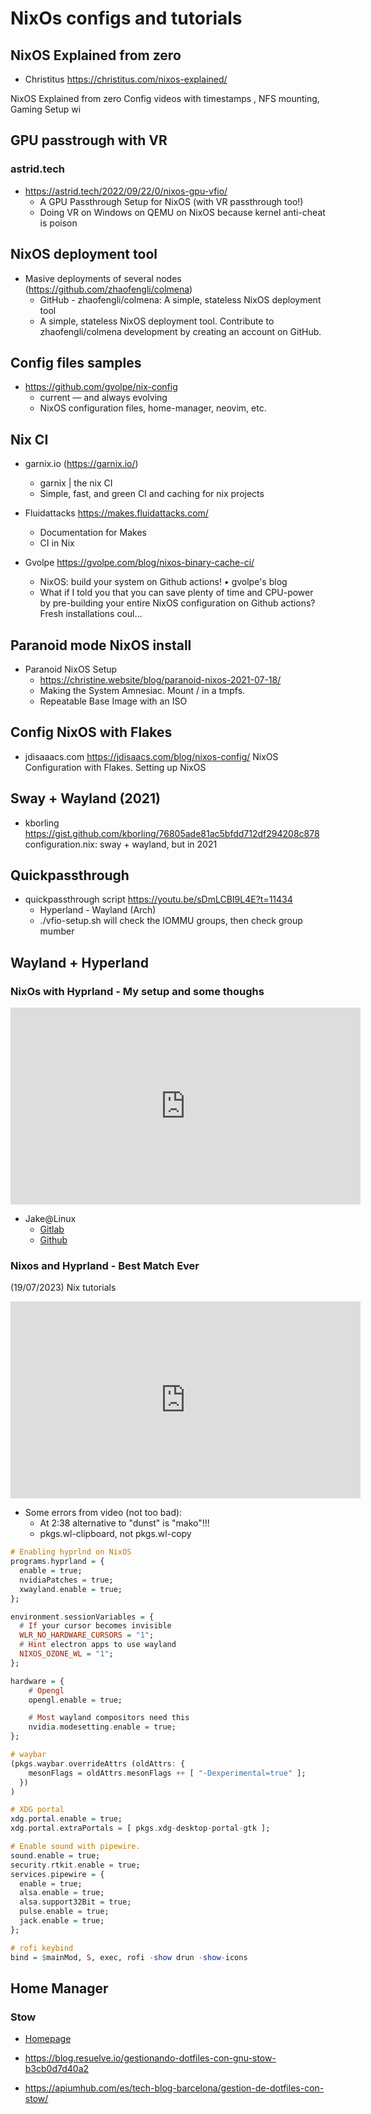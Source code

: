 
# NixOs configs and tutorials

## NixOS Explained from zero

* Christitus <https://christitus.com/nixos-explained/>

NixOS Explained from zero Config videos with timestamps , NFS mounting, Gaming Setup wi

## GPU passtrough with VR

### astrid.tech
  * <https://astrid.tech/2022/09/22/0/nixos-gpu-vfio/>
    * A GPU Passthrough Setup for NixOS (with VR passthrough too!)
    * Doing VR on Windows on QEMU on NixOS because kernel anti-cheat is poison

## NixOS deployment tool

* Masive deployments of several nodes (https://github.com/zhaofengli/colmena)
  * GitHub - zhaofengli/colmena: A simple, stateless NixOS deployment tool
  * A simple, stateless NixOS deployment tool. Contribute to zhaofengli/colmena development by creating an account on GitHub.

## Config files samples

* https://github.com/gvolpe/nix-config
  * current — and always evolving 
  * NixOS configuration files, home-manager, neovim, etc.

## Nix CI

* garnix.io (https://garnix.io/)
  * garnix | the nix CI
  * Simple, fast, and green CI and caching for nix projects 

* Fluidattacks <https://makes.fluidattacks.com/>
  * Documentation for Makes
  * CI in Nix

* Gvolpe <https://gvolpe.com/blog/nixos-binary-cache-ci/>
  * NixOS: build your system on Github actions! • gvolpe's blog
  * What if I told you that you can save plenty of time and CPU-power by pre-building your entire NixOS configuration on Github actions? Fresh installations coul...

## Paranoid mode NixOS install

* Paranoid NixOS Setup
  * <https://christine.website/blog/paranoid-nixos-2021-07-18/>
  * Making the System Amnesiac. Mount / in a tmpfs.
  * Repeatable Base Image with an ISO

## Config NixOS with Flakes

* jdisaaacs.com <https://jdisaacs.com/blog/nixos-config/>
  NixOS Configuration with Flakes. Setting up NixOS

## Sway + Wayland (2021)

* kborling <https://gist.github.com/kborling/76805ade81ac5bfdd712df294208c878>
  configuration.nix: sway + wayland, but in 2021

## Quickpassthrough 

* quickpassthrough script <https://youtu.be/sDmLCBI9L4E?t=11434>
  * Hyperland - Wayland (Arch)
  * ./vfio-setup.sh will check the IOMMU groups, then check group mumber

## Wayland + Hyperland

### NixOs with Hyprland - My setup and some thoughs
  <iframe width="560" height="315" src="https://www.youtube.com/embed/THgo4nBJyg8?si=bVgvC8Xb-3I_iOFl" title="YouTube video player" frameborder="0" allow="accelerometer; autoplay; clipboard-write; encrypted-media; gyroscope; picture-in-picture; web-share" allowfullscreen></iframe>

  * Jake@Linux
    * [Gitlab](https://gitlab.com/jped)
    * [Github](https://github.com/jdpedersen1/nixos)

### Nixos and Hyprland - Best Match Ever
  (19/07/2023)  Nix tutorials
  <iframe width="560" height="315" src="https://www.youtube.com/embed/61wGzIv12Ds?si=6XcSR8kRrG3S5a6R" title="YouTube video player" frameborder="0" allow="accelerometer; autoplay; clipboard-write; encrypted-media; gyroscope; picture-in-picture; web-share" allowfullscreen></iframe>

  * Some errors from video (not too bad):
    * At 2:38 alternative to "dunst" is "mako"!!!
    * pkgs.wl-clipboard, not pkgs.wl-copy
  
```haskell
# Enabling hyprlnd on NixOS
programs.hyprland = {
  enable = true;
  nvidiaPatches = true;
  xwayland.enable = true;
};

environment.sessionVariables = {
  # If your cursor becomes invisible
  WLR_NO_HARDWARE_CURSORS = "1";
  # Hint electron apps to use wayland
  NIXOS_OZONE_WL = "1";
};

hardware = {
    # Opengl
    opengl.enable = true;

    # Most wayland compositors need this
    nvidia.modesetting.enable = true;
};

# waybar
(pkgs.waybar.overrideAttrs (oldAttrs: {
    mesonFlags = oldAttrs.mesonFlags ++ [ "-Dexperimental=true" ];
  })
)

# XDG portal
xdg.portal.enable = true;
xdg.portal.extraPortals = [ pkgs.xdg-desktop-portal-gtk ];

# Enable sound with pipewire.
sound.enable = true;
security.rtkit.enable = true;
services.pipewire = {
  enable = true;
  alsa.enable = true;
  alsa.support32Bit = true;
  pulse.enable = true;
  jack.enable = true;
};

# rofi keybind
bind = $mainMod, S, exec, rofi -show drun -show-icons 
```

## Home Manager

### Stow

* [Homepage](https://www.gnu.org/software/stow/manual/stow.html)

* <https://blog.resuelve.io/gestionando-dotfiles-con-gnu-stow-b3cb0d7d40a2>
* <https://apiumhub.com/es/tech-blog-barcelona/gestion-de-dotfiles-con-stow/>

